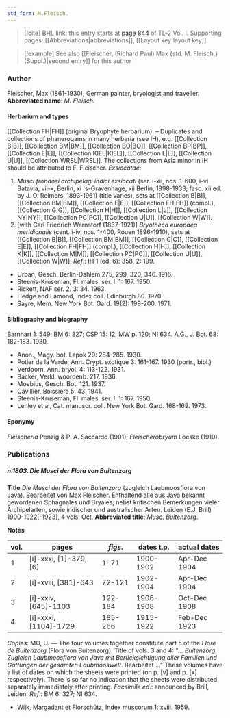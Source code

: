 ```yaml
---
std_form: M.Fleisch.
---
```


> [!cite] BHL link: this entry starts at [page 844](https://www.biodiversitylibrary.org/page/33120975) of TL-2 Vol. I.
> Supporting pages: [[Abbreviations|abbreviations]], [[Layout key|layout key]].

> [!example] See also [[Fleischer, (Richard Paul) Max {std. M. Fleisch.} (Suppl.)|second entry]] for this author

### Author

Fleischer, Max (1861-1930), German painter, bryologist and traveller. 
**Abbreviated name**: *M. Fleisch.*

#### Herbarium and types

[[Collection FH|FH]] (original Bryophyte herbarium). – Duplicates and collections of phanerogams in many herbaria (see IH), e.g. [[Collection B|B]], [[Collection BM|BM]], [[Collection BO|BO]], [[Collection BP|BP]], [[Collection E|E]], [[Collection KIEL|KIEL]], [[Collection L|L]], [[Collection U|U]], [[Collection WRSL|WRSL]]. The collections from Asia minor in IH should be attributed to F. Fleischer.
*Exsiccatae*:
1. *Musci frondosi archipelagi indici exsiccati* (ser. i-xii, nos. 1-600, i-vi Batavia, vii-x, Berlin, xi 's-Gravenhage, xii Berlin, 1898-1933; fasc. xii ed. by J. O. Reimers, 1893-1961) (title varies), sets at [[Collection B|B]], [[Collection BM|BM]], [[Collection E|E]], [[Collection FH|FH]] (compl.), [[Collection G|G]], [[Collection H|H]], [[Collection L|L]], [[Collection NY|NY]], [[Collection PC|PC]], [[Collection U|U]], [[Collection W|W]].
2. \[with Carl Friedrich Warnstorf (1837-1921)\] *Bryotheca europaea meridionalis* (cent. i-iv, nos. 1-400, Rouen 1896-1910), sets at [[Collection B|B]], [[Collection BM|BM]], [[Collection C|C]], [[Collection E|E]], [[Collection FH|FH]] (compl.), [[Collection H|H]], [[Collection K|K]], [[Collection M|M]], [[Collection PC|PC]], [[Collection U|U]], [[Collection W|W]].
*Ref*.: IH 1 (ed. 6): 358, 2: 199.
- Urban, Gesch. Berlin-Dahlem 275, 299, 320, 346. 1916.
- Steenis-Kruseman, Fl. males. ser. I. 1: 167. 1950.
- Rickett, NAF ser. 2. 3: 34. 1963.
- Hedge and Lamond, Index coll. Edinburgh 80. 1970.
- Sayre, Mem. New York Bot. Gard. 19(2): 199-200. 1971.

#### Bibliography and biography

Barnhart 1: 549; BM 6: 327; CSP 15: 12; MW p. 120; NI 634. A.G., J. Bot. 68: 182-183. 1930.
- Anon., Magy. bot. Lapok 29: 284-285. 1930.
- Potier de la Varde, Ann. Crypt. exotique 3: 161-167. 1930 (portr., bibl.)
- Verdoorn, Ann. bryol. 4: 113-122. 1931.
- Backer, Verkl. woordenb. 217. 1936.
- Moebius, Gesch. Bot. 121. 1937.
- Cavillier, Boissiera 5: 43. 1941.
- Steenis-Kruseman, Fl. males. ser. I. 1: 167. 1950.
- Lenley et al, Cat. manuscr. coll. New York Bot. Gard. 168-169. 1973.

#### Eponymy

*Fleischeria* Penzig & P. A. Saccardo (1901); *Fleischerobryum* Loeske (1910).

### Publications

##### n.1803. Die Musci der Flora von Buitenzorg

**Title**
*Die Musci der Flora von Buitenzorg* (zugleich Laubmoosflora von Java). Bearbeitet von Max Fleischer. Enthaltend alle aus Java bekannt gewordenen Sphagnales und Bryales, nebst kritischen Bemerkungen vieler Archipelarten, sowie indischer und australischer Arten. Leiden (E.J. Brill) 1900-1922\[-1923\], 4 vols. Oct.
**Abbreviated title**: *Musc. Buitenzorg*.

**Notes**

|vol.	|pages	|*figs*.	|dates t.p.	|actual dates|
|---	|---	|---	|---	|---	|
|1	|\[i\]-xxxi, \[1\]-379, \[6\]	|1-71	|1900-1902	|Apr-Dec 1904|
|2	|\[i\]-xviii, \[381\]-643	|72-121	|1902-1904	|Apr-Dec 1904|
|3	|\[i\]-xxiv, \[645\]-1103	|122-184	|1906-1908	|Oct-Dec 1908|
|4	|\[i\]-xxxi, \[1104\]-1729	|185-266	|1915-1922	|Feb-Dec 1923|

*Copies*: MO, U. — The four volumes together constitute part 5 of the *Flore de Buitenzorg* (Flora von Buitenzorg). Title of vols. 3 and 4: "... *Buitenzorg. Zugleich Laubmoosflora von Java mit Berücksichtigung aller Familien und Gattungen der gesamten Laubmooswelt*. Bearbeitet ..." These volumes have a list of dates on which the sheets were printed (on p. \[v\] and p. \[x\] respectively). There is so far no indication that the sheets were distributed separately immediately after printing.
*Facsimile ed*.: announced by Brill, Leiden.
*Ref*.: BM 6: 327; NI 634.
- Wijk, Margadant et Florschütz, Index muscorum 1: xviii. 1959.

